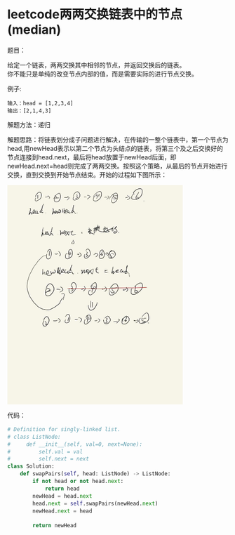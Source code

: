 # leetcode两两交换链表中的节点(median)

题目：

给定一个链表，两两交换其中相邻的节点，并返回交换后的链表。  
你不能只是单纯的改变节点内部的值，而是需要实际的进行节点交换。

例子:

```
输入：head = [1,2,3,4]
输出：[2,1,4,3]
```

解题方法：递归

解题思路：将链表划分成子问题进行解决，在传输的一整个链表中，第一个节点为head,用newHead表示以第二个节点为头结点的链表，将第三个及之后交换好的节点连接到head.next，最后将head放置于newHead后面，即newHead.next=head则完成了两两交换。按照这个策略，从最后的节点开始进行交换，直到交换到开始节点结束。开始的过程如下图所示：

<img src="https://github.com/hanggun/interview/blob/master/leetcode%E5%9B%BE%E7%89%87/leetcode%E4%B8%A4%E4%B8%A4%E4%BA%A4%E6%8D%A2%E9%93%BE%E8%A1%A8.jpg" width = "400" height = "500" alt="" align=center />

代码：
```python
# Definition for singly-linked list.
# class ListNode:
#     def __init__(self, val=0, next=None):
#         self.val = val
#         self.next = next
class Solution:
    def swapPairs(self, head: ListNode) -> ListNode:
        if not head or not head.next:
            return head
        newHead = head.next
        head.next = self.swapPairs(newHead.next)
        newHead.next = head

        return newHead
```
